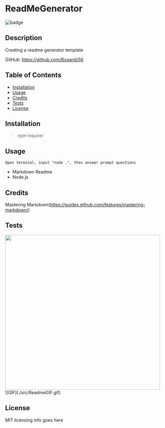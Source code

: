 # ReadMeGenerator

  ![badge](https://img.shields.io/badge/License-MIT-blue)

  ## Description

  Creating a readme generator template 

  GitHub: https://github.com/Boaardz56

  ## Table of Contents
  * [Installation](#installation)
  * [Usage](##usage)
  * [Credits](##credits)
  * [Tests](##tests)
  * [License](##license)
    
  ## Installation

  > npm inquirer 

  ## Usage 

    Open terminal, input "node .", then answer prompt questions
  * Markdown Readme
  * Node.js

  ## Credits

  Mastering Markdown(https://guides.github.com/features/mastering-markdown/)

  ## Tests

  <img src ="none" width="500">
  ![GIF](./src/ReadmeGIF.gif)
      
  ## License

  MIT licensing info goes here

  
  